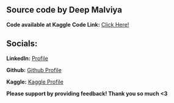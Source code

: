 ## Source code by Deep Malviya
**Code available at Kaggle**
**Code Link:** [Click Here!](https://www.kaggle.com/deepmalviya7/bank-note-authentication)

## Socials:
**LinkedIn:** [Profile](https://www.linkedin.com/in/deepmalviya/)

**Github:** [Github Profile](https://github.com/DeepMalviya1)

**Kaggle:** [Kaggle Profile](https://www.kaggle.com/deepmalviya7)

**Please support by providing feedback! Thank you so much <3**
